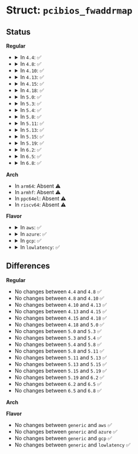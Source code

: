 # Struct: <code>pcibios_fwaddrmap</code>

## Status
<b>Regular</b>
<ul>
<li>
<details>
<summary>In <code>4.4</code>: ✅</summary>

```c
struct pcibios_fwaddrmap {
    struct list_head list;
    struct pci_dev *dev;
    resource_size_t fw_addr[17];
};
```
</details>
</li>
<li>
<details>
<summary>In <code>4.8</code>: ✅</summary>

```c
struct pcibios_fwaddrmap {
    struct list_head list;
    struct pci_dev *dev;
    resource_size_t fw_addr[17];
};
```
</details>
</li>
<li>
<details>
<summary>In <code>4.10</code>: ✅</summary>

```c
struct pcibios_fwaddrmap {
    struct list_head list;
    struct pci_dev *dev;
    resource_size_t fw_addr[17];
};
```
</details>
</li>
<li>
<details>
<summary>In <code>4.13</code>: ✅</summary>

```c
struct pcibios_fwaddrmap {
    struct list_head list;
    struct pci_dev *dev;
    resource_size_t fw_addr[17];
};
```
</details>
</li>
<li>
<details>
<summary>In <code>4.15</code>: ✅</summary>

```c
struct pcibios_fwaddrmap {
    struct list_head list;
    struct pci_dev *dev;
    resource_size_t fw_addr[17];
};
```
</details>
</li>
<li>
<details>
<summary>In <code>4.18</code>: ✅</summary>

```c
struct pcibios_fwaddrmap {
    struct list_head list;
    struct pci_dev *dev;
    resource_size_t fw_addr[17];
};
```
</details>
</li>
<li>
<details>
<summary>In <code>5.0</code>: ✅</summary>

```c
struct pcibios_fwaddrmap {
    struct list_head list;
    struct pci_dev *dev;
    resource_size_t fw_addr[17];
};
```
</details>
</li>
<li>
<details>
<summary>In <code>5.3</code>: ✅</summary>

```c
struct pcibios_fwaddrmap {
    struct list_head list;
    struct pci_dev *dev;
    resource_size_t fw_addr[17];
};
```
</details>
</li>
<li>
<details>
<summary>In <code>5.4</code>: ✅</summary>

```c
struct pcibios_fwaddrmap {
    struct list_head list;
    struct pci_dev *dev;
    resource_size_t fw_addr[17];
};
```
</details>
</li>
<li>
<details>
<summary>In <code>5.8</code>: ✅</summary>

```c
struct pcibios_fwaddrmap {
    struct list_head list;
    struct pci_dev *dev;
    resource_size_t fw_addr[17];
};
```
</details>
</li>
<li>
<details>
<summary>In <code>5.11</code>: ✅</summary>

```c
struct pcibios_fwaddrmap {
    struct list_head list;
    struct pci_dev *dev;
    resource_size_t fw_addr[17];
};
```
</details>
</li>
<li>
<details>
<summary>In <code>5.13</code>: ✅</summary>

```c
struct pcibios_fwaddrmap {
    struct list_head list;
    struct pci_dev *dev;
    resource_size_t fw_addr[17];
};
```
</details>
</li>
<li>
<details>
<summary>In <code>5.15</code>: ✅</summary>

```c
struct pcibios_fwaddrmap {
    struct list_head list;
    struct pci_dev *dev;
    resource_size_t fw_addr[17];
};
```
</details>
</li>
<li>
<details>
<summary>In <code>5.19</code>: ✅</summary>

```c
struct pcibios_fwaddrmap {
    struct list_head list;
    struct pci_dev *dev;
    resource_size_t fw_addr[17];
};
```
</details>
</li>
<li>
<details>
<summary>In <code>6.2</code>: ✅</summary>

```c
struct pcibios_fwaddrmap {
    struct list_head list;
    struct pci_dev *dev;
    resource_size_t fw_addr[17];
};
```
</details>
</li>
<li>
<details>
<summary>In <code>6.5</code>: ✅</summary>

```c
struct pcibios_fwaddrmap {
    struct list_head list;
    struct pci_dev *dev;
    resource_size_t fw_addr[17];
};
```
</details>
</li>
<li>
<details>
<summary>In <code>6.8</code>: ✅</summary>

```c
struct pcibios_fwaddrmap {
    struct list_head list;
    struct pci_dev *dev;
    resource_size_t fw_addr[17];
};
```
</details>
</li>
</ul>
<b>Arch</b>
<ul>
<li>
In <code>arm64</code>: Absent ⚠️
</li>
<li>
In <code>armhf</code>: Absent ⚠️
</li>
<li>
In <code>ppc64el</code>: Absent ⚠️
</li>
<li>
In <code>riscv64</code>: Absent ⚠️
</li>
</ul>
<b>Flavor</b>
<ul>
<li>
<details>
<summary>In <code>aws</code>: ✅</summary>

```c
struct pcibios_fwaddrmap {
    struct list_head list;
    struct pci_dev *dev;
    resource_size_t fw_addr[17];
};
```
</details>
</li>
<li>
<details>
<summary>In <code>azure</code>: ✅</summary>

```c
struct pcibios_fwaddrmap {
    struct list_head list;
    struct pci_dev *dev;
    resource_size_t fw_addr[17];
};
```
</details>
</li>
<li>
<details>
<summary>In <code>gcp</code>: ✅</summary>

```c
struct pcibios_fwaddrmap {
    struct list_head list;
    struct pci_dev *dev;
    resource_size_t fw_addr[17];
};
```
</details>
</li>
<li>
<details>
<summary>In <code>lowlatency</code>: ✅</summary>

```c
struct pcibios_fwaddrmap {
    struct list_head list;
    struct pci_dev *dev;
    resource_size_t fw_addr[17];
};
```
</details>
</li>
</ul>

## Differences
<b>Regular</b>
<ul>
<li>
No changes between <code>4.4</code> and <code>4.8</code> ✅
</li>
<li>
No changes between <code>4.8</code> and <code>4.10</code> ✅
</li>
<li>
No changes between <code>4.10</code> and <code>4.13</code> ✅
</li>
<li>
No changes between <code>4.13</code> and <code>4.15</code> ✅
</li>
<li>
No changes between <code>4.15</code> and <code>4.18</code> ✅
</li>
<li>
No changes between <code>4.18</code> and <code>5.0</code> ✅
</li>
<li>
No changes between <code>5.0</code> and <code>5.3</code> ✅
</li>
<li>
No changes between <code>5.3</code> and <code>5.4</code> ✅
</li>
<li>
No changes between <code>5.4</code> and <code>5.8</code> ✅
</li>
<li>
No changes between <code>5.8</code> and <code>5.11</code> ✅
</li>
<li>
No changes between <code>5.11</code> and <code>5.13</code> ✅
</li>
<li>
No changes between <code>5.13</code> and <code>5.15</code> ✅
</li>
<li>
No changes between <code>5.15</code> and <code>5.19</code> ✅
</li>
<li>
No changes between <code>5.19</code> and <code>6.2</code> ✅
</li>
<li>
No changes between <code>6.2</code> and <code>6.5</code> ✅
</li>
<li>
No changes between <code>6.5</code> and <code>6.8</code> ✅
</li>
</ul>
<b>Arch</b>
<ul>
</ul>
<b>Flavor</b>
<ul>
<li>
No changes between <code>generic</code> and <code>aws</code> ✅
</li>
<li>
No changes between <code>generic</code> and <code>azure</code> ✅
</li>
<li>
No changes between <code>generic</code> and <code>gcp</code> ✅
</li>
<li>
No changes between <code>generic</code> and <code>lowlatency</code> ✅
</li>
</ul>
